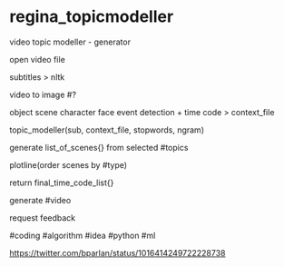 # regina_topicmodeller
video topic modeller - generator

open video file

subtitles > nltk

video to image #?

object scene character face event detection + time code > context_file

topic_modeller(sub, context_file, stopwords, ngram)

generate list_of_scenes{} from selected #topics

plotline(order scenes by #type)

return final_time_code_list{}

generate #video

request feedback





#coding #algorithm #idea #python #ml

https://twitter.com/bparlan/status/1016414249722228738

